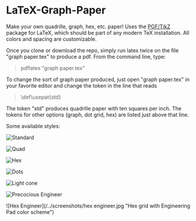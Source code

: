 # LaTeX-Graph-Paper
Make your own quadrille, graph, hex, etc. paper! Uses the [PGF/TikZ](https://en.wikipedia.org/wiki/PGF/TikZ) package for LaTeX, which should be part of any modern TeX installation. All colors and spacing are customizable.

Once you clone or download the repo, simply run latex twice on the file "graph paper.tex" to produce a pdf. From the command line, type:
> pdflatex "graph paper.tex"

To change the sort of graph paper produced, just open "graph paper.tex" in your favorite editor and change the token in the line that reads
> \def\usepat{std}

The token "std" produces quadrille paper with ten squares per inch. The tokens for other options (graph, dot grid, hex) are listed just above that line.

Some available styles:

![Standard](/../screenshots/std.jpg "Standard")

![Quad](/../screenshots/quad.jpg "Quadrille")

![Hex](/../screenshots/hex.jpg "Hex")

![Dots](/../screenshots/dot.jpg "Dots")

![Light cone](/../screenshots/lightcone.jpg "Light cone")

![Precocious Engineer](/../screenshots/rosie.jpg "Precocious Engineer color scheme")

![Hex Engineer](/../screenshots/hex engineer.jpg "Hex grid with Engineering Pad color scheme")

